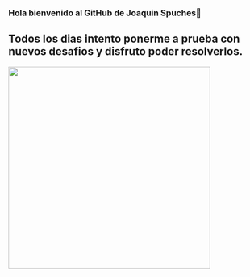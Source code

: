 ### Hola bienvenido al GitHub de Joaquin Spuches👋

## Todos los dias intento ponerme a prueba con nuevos desafios y disfruto poder resolverlos. 
<img src="https://github-readme-stats.vercel.app/api?username=joaquinSpuches&show_icons=true&theme=dark" width="400">


<!--
**joaquinSpuches/joaquinSpuches** is a ✨ _special_ ✨ repository because its `README.md` (this file) appears on your GitHub profile.

Here are some ideas to get you started:

- 🔭 I’m currently working on 
- 🌱 I’m currently learning javascript
- 👯 I’m looking to collaborate on a 
- 🤔 I’m looking for help with ...
- 💬 Ask me about ...
- 📫 How to reach me: ...
- 😄 Pronouns: ...
- ⚡ Fun fact: ...
-->
